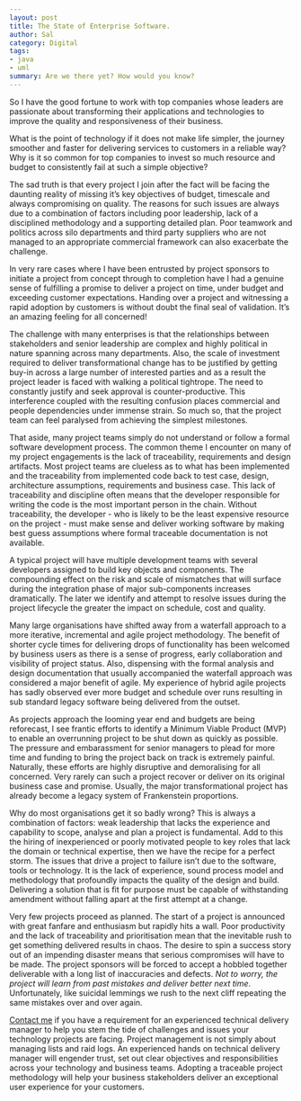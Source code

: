 ```yaml
---
layout: post
title: The State of Enterprise Software.
author: Sal
category: Digital
tags:
- java
- uml
summary: Are we there yet? How would you know?
---
```

So I have the good fortune to work with top companies whose leaders are passionate about transforming their applications and technologies to improve the quality and responsiveness of their business.

What is the point of technology if it does not make life simpler, the journey smoother and faster for delivering services to customers in a reliable way? Why is it so common for top companies to invest so much resource and budget to consistently fail at such a simple objective?

The sad truth is that every project I join after the fact will be facing the daunting reality of missing it’s key objectives of budget, timescale and always compromising on quality. The reasons for such issues are always due to a combination of factors including poor leadership, lack of a disciplined methodology and a supporting detailed plan. Poor teamwork and politics across silo departments and third party suppliers who are not managed to an appropriate commercial framework can also exacerbate the challenge.

In very rare cases where I have been entrusted by project sponsors to initiate a project from concept through to completion have I had a genuine sense of fulfilling a promise to deliver a project on time, under budget and exceeding customer expectations. Handing over a project and witnessing a rapid adoption by customers is without doubt the final seal of validation. It’s an amazing feeling for all concerned!
 
The challenge with many enterprises is that the relationships between stakeholders and senior leadership are complex and highly political in nature spanning across many departments. Also, the scale of investment required to deliver transformational change has to be justified by getting buy-in across a large number of interested parties and as a result the project leader is faced with walking a political tightrope. The need to constantly justify and seek approval is counter-productive. This interference coupled with the resulting confusion places commercial and people dependencies under immense strain. So much so, that the project team can feel paralysed from achieving the simplest milestones. 

That aside, many project teams simply do not understand or follow a formal software development process. The common theme I encounter on many of my project engagements is the lack of traceability, requirements and design artifacts. Most project teams are clueless as to what has been implemented and the traceability from implemented code back to test case, design, architecture assumptions, requirements and business case. This lack of traceability and discipline often means that the developer responsible for writing the code is the most important person in the chain. Without traceability, the developer - who is likely to be the least expensive resource on the project - must make sense and deliver working software by making best guess assumptions where formal traceable documentation is not available.

A typical project will have multiple development teams with several developers assigned to build key objects and components. The compounding effect on the risk and scale of mismatches that will surface during the integration phase of major sub-components increases dramatically. The later we identify and attempt to resolve issues during the project lifecycle the greater the impact on schedule, cost and quality.

Many large organisations have shifted away from a waterfall approach to a more iterative, incremental and agile project methodology. The benefit of shorter cycle times for delivering drops of functionality has been welcomed by business users as there is a sense of progress, early collaboration and visibility of project status. Also, dispensing with the formal analysis and design documentation that usually accompanied the waterfall approach was considered a major benefit of agile. My experience of hybrid agile projects has sadly observed ever more budget and schedule over runs resulting in sub standard legacy software being delivered from the outset. 

As projects approach the looming year end and budgets are being reforecast, I see frantic efforts to identify a Minimum Viable Product (MVP) to enable an overrunning project to be shut down as quickly as possible. The pressure and embarassment for senior managers to plead for more time and funding to bring the project back on track is extremely painful. Naturally, these efforts are highly disruptive and demoralising for all concerned. Very rarely can such a project recover or deliver on its original business case and promise. Usually, the major transformational project has already become a legacy system of Frankenstein proportions.

Why do most organisations get it so badly wrong? This is always a combination of factors: weak leadership that lacks the experience and capability to scope, analyse and plan a project is fundamental. Add to this the hiring of inexperienced or poorly motivated people to key roles that lack the domain or technical expertise, then we have the recipe for a perfect storm. The issues that drive a project to failure isn’t due to the software, tools or technology. It is the lack of experience, sound process model and methodology that profoundly impacts the quality of the design and build. Delivering a solution that is fit for purpose must be capable of withstanding amendment without falling apart at the first attempt at a change.

Very few projects proceed as planned. The start of a project is announced with great fanfare and enthusiasm but rapidly hits a wall. Poor productivity and the lack of traceability and prioritisation mean that the inevitable rush to get something delivered results in chaos. The desire to spin a success story out of an impending disaster means that serious compromises will have to be made. The project sponsors will be forced to accept a hobbled together deliverable with a long list of inaccuracies and defects. *Not to worry, the project will learn from past mistakes and deliver better next time*. Unfortunately, like suicidal lemmings we rush to the next cliff repeating the same mistakes over and over again.

[Contact me](https://www.emetrix.biz/contact.html) if you have a requirement for an experienced technical delivery manager to help you stem the tide of challenges and issues your technology projects are facing. Project management is not simply about managing lists and raid logs. An experienced hands on technical delivery manager will engender trust, set out clear objectives and responsibilities across your technology and business teams. Adopting a traceable project methodology will help your business stakeholders deliver an exceptional user experience for your customers.